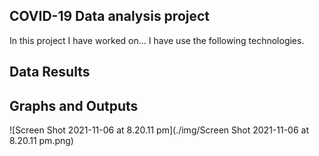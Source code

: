 ## COVID-19 Data analysis project

In this project I have worked on... I have use the following technologies. 



## Data Results



## Graphs and Outputs

![Screen Shot 2021-11-06 at 8.20.11 pm](./img/Screen Shot 2021-11-06 at 8.20.11 pm.png)